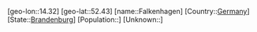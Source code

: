 ﻿---
location: [52.43,14.32]
type: City
tags:
- geo/City


SpocWebEntityId: 30121
isDeleted: false
confidential: public

---
[geo-lon::14.32]
[geo-lat::52.43]
[name::Falkenhagen]
[Country::[Germany](geo/Continent/Europe/Germany.md)]
[State::[Brandenburg](geo/Continent/Europe/Germany/Brandenburg.md)]
[Population::]
[Unknown::]

